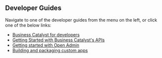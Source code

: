 ## Developer Guides

Navigate to one of the developer guides from the menu on the left, or click one of the below links:

* [Business Catalyst for developers](/content/developer-guides/getting-started/Business-Catalyst-for-developers.html)
* [Getting Started with Business Catalyst's APIs](/content/developer-guides/APIs/getting-started-with-APIs.html)
* [Getting started with Open Admin](/content/developer-guides/open-admin/getting-started-with-open-admin.html)
* [Building and packaging custom apps](/content/developer-guides/packaged-apps/building-and-packaing-custom-apps.html)
